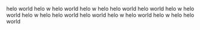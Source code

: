 helo world helo w helo world helo w helo helo world
helo world helo w helo world helo w helo helo world
helo world helo w helo world helo w helo helo world

